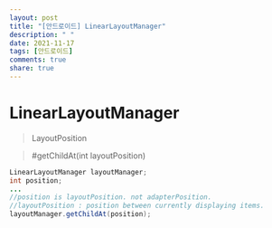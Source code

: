 ```yaml
---
layout: post
title: "[안드로이드] LinearLayoutManager"
description: " "
date: 2021-11-17
tags: [안드로이드]
comments: true
share: true
---
```


<h1>LinearLayoutManager</h1>

> LayoutPosition

> #getChildAt(int layoutPosition)

`````java
LinearLayoutManager layoutManager;
int position;
...
//position is layoutPosition. not adapterPosition.
//layoutPosition : position between currently displaying items.
layoutManager.getChildAt(position);
`````

